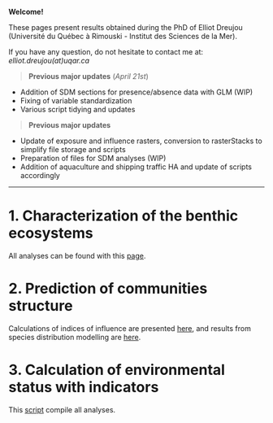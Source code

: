 **Welcome!**

These pages present results obtained during the PhD of Elliot Dreujou (Université du Québec à Rimouski - Institut des Sciences de la Mer).

If you have any question, do not hesitate to contact me at: *elliot.dreujou(at)uqar.ca*

> **Previous major updates** (*April 21st*)<br>
- Addition of SDM sections for presence/absence data with GLM (WIP)
- Fixing of variable standardization
- Various script tidying and updates

> **Previous major updates**<br>
- Update of exposure and influence rasters, conversion to rasterStacks to simplify file storage and scripts
- Preparation of files for SDM analyses (WIP)
- Addition of aquaculture and shipping traffic HA and update of scripts accordingly

-----


# 1. Characterization of the benthic ecosystems

All analyses can be found with this [page](https://eldre.github.io/eldre-phd/Chap1/C1_index.html).

# 2. Prediction of communities structure

Calculations of indices of influence are presented [here](https://eldre.github.io/eldre-phd/Chap2/C2_analyses_A.html), and results from species distribution modelling are [here](https://eldre.github.io/eldre-phd/Chap2/C2_analyses_B.html).

# 3. Calculation of environmental status with indicators

This [script](https://eldre.github.io/eldre-phd/Chap3/C3_analyses.html) compile all analyses.
